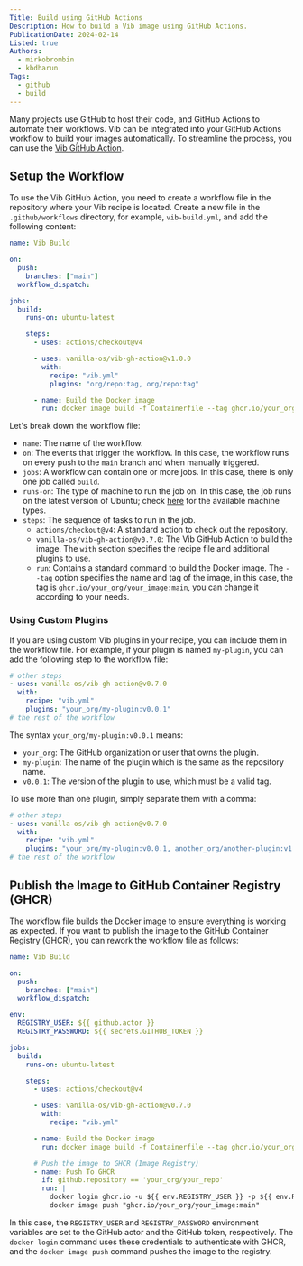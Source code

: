 ```yaml
---
Title: Build using GitHub Actions
Description: How to build a Vib image using GitHub Actions.
PublicationDate: 2024-02-14
Listed: true
Authors:
  - mirkobrombin
  - kbdharun
Tags:
  - github
  - build
---
```


Many projects use GitHub to host their code, and GitHub Actions to automate their workflows. Vib can be integrated into your GitHub Actions workflow to build your images automatically. To streamline the process, you can use the [Vib GitHub Action](https://github.com/Vanilla-OS/vib-gh-action).

## Setup the Workflow

To use the Vib GitHub Action, you need to create a workflow file in the repository where your Vib recipe is located. Create a new file in the `.github/workflows` directory, for example, `vib-build.yml`, and add the following content:

```yaml
name: Vib Build

on:
  push:
    branches: ["main"]
  workflow_dispatch:

jobs:
  build:
    runs-on: ubuntu-latest

    steps:
      - uses: actions/checkout@v4

      - uses: vanilla-os/vib-gh-action@v1.0.0
        with:
          recipe: "vib.yml"
          plugins: "org/repo:tag, org/repo:tag"

      - name: Build the Docker image
        run: docker image build -f Containerfile --tag ghcr.io/your_org/your_image:main .
```

Let's break down the workflow file:

- `name`: The name of the workflow.
- `on`: The events that trigger the workflow. In this case, the workflow runs on every push to the `main` branch and when manually triggered.
- `jobs`: A workflow can contain one or more jobs. In this case, there is only one job called `build`.
- `runs-on`: The type of machine to run the job on. In this case, the job runs on the latest version of Ubuntu; check [here](https://github.com/actions/runner-images?tab=readme-ov-file#available-images) for the available machine types.
- `steps`: The sequence of tasks to run in the job.
  - `actions/checkout@v4`: A standard action to check out the repository.
  - `vanilla-os/vib-gh-action@v0.7.0`: The Vib GitHub Action to build the image. The `with` section specifies the recipe file and additional plugins to use.
  - `run`: Contains a standard command to build the Docker image. The `--tag` option specifies the name and tag of the image, in this case, the tag is `ghcr.io/your_org/your_image:main`, you can change it according to your needs.

### Using Custom Plugins

If you are using custom Vib plugins in your recipe, you can include them in the workflow file. For example, if your plugin is named `my-plugin`, you can add the following step to the workflow file:

```yaml
# other steps
- uses: vanilla-os/vib-gh-action@v0.7.0
  with:
    recipe: "vib.yml"
    plugins: "your_org/my-plugin:v0.0.1"
# the rest of the workflow
```

The syntax `your_org/my-plugin:v0.0.1` means:

- `your_org`: The GitHub organization or user that owns the plugin.
- `my-plugin`: The name of the plugin which is the same as the repository name.
- `v0.0.1`: The version of the plugin to use, which must be a valid tag.

To use more than one plugin, simply separate them with a comma:

```yaml
# other steps
- uses: vanilla-os/vib-gh-action@v0.7.0
  with:
    recipe: "vib.yml"
    plugins: "your_org/my-plugin:v0.0.1, another_org/another-plugin:v1.2.3"
# the rest of the workflow
```

## Publish the Image to GitHub Container Registry (GHCR)

The workflow file builds the Docker image to ensure everything is working as expected. If you want to publish the image to the GitHub Container Registry (GHCR), you can rework the workflow file as follows:

```yaml
name: Vib Build

on:
  push:
    branches: ["main"]
  workflow_dispatch:

env:
  REGISTRY_USER: ${{ github.actor }}
  REGISTRY_PASSWORD: ${{ secrets.GITHUB_TOKEN }}

jobs:
  build:
    runs-on: ubuntu-latest

    steps:
      - uses: actions/checkout@v4

      - uses: vanilla-os/vib-gh-action@v0.7.0
        with:
          recipe: "vib.yml"

      - name: Build the Docker image
        run: docker image build -f Containerfile --tag ghcr.io/your_org/your_image:main .

      # Push the image to GHCR (Image Registry)
      - name: Push To GHCR
        if: github.repository == 'your_org/your_repo'
        run: |
          docker login ghcr.io -u ${{ env.REGISTRY_USER }} -p ${{ env.REGISTRY_PASSWORD }}
          docker image push "ghcr.io/your_org/your_image:main"
```

In this case, the `REGISTRY_USER` and `REGISTRY_PASSWORD` environment variables are set to the GitHub actor and the GitHub token, respectively. The `docker login` command uses these credentials to authenticate with GHCR, and the `docker image push` command pushes the image to the registry.
